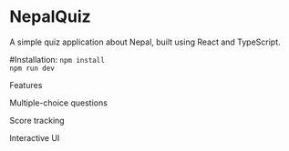 <h1> NepalQuiz </h1>

A simple quiz application about Nepal, built using React and TypeScript.

#Installation:
 `npm install `<br>
 `npm run dev `

Features

Multiple-choice questions

Score tracking

Interactive UI
